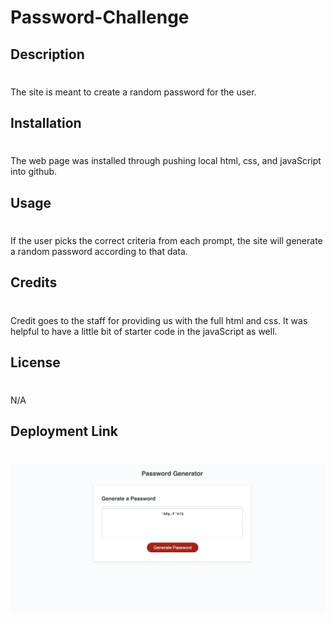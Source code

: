 # Password-Challenge
## Description
#
The site is meant to create a random password for the user. 

## Installation 
#
The web page was installed through pushing local html, css, and javaScript into github.

## Usage
#
If the user picks the correct criteria from each prompt, the site will generate a random password according to that data.
## Credits
#
Credit goes to the staff for providing us with the full html and css. It was helpful to have a little bit of starter code in the javaScript as well. 

## License
#
N/A
## Deployment Link 
#

![SiteImage](assets/images/Password_Generator.png)